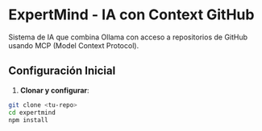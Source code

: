 # ExpertMind - IA con Context GitHub

Sistema de IA que combina Ollama con acceso a repositorios de GitHub usando MCP (Model Context Protocol).

## Configuración Inicial

1. **Clonar y configurar**:
```bash
git clone <tu-repo>
cd expertmind
npm install